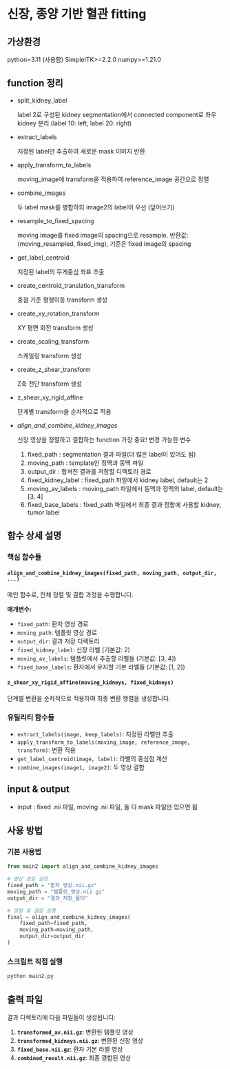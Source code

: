 # 신장, 종양 기반 혈관 fitting

## 가상환경

python=3.11 (사용함)
SimpleITK>=2.2.0
numpy>=1.21.0

## function 정리

-   split_kidney_label

    label 2로 구성된 kidney segmentation에서 connected component로 좌우 kidney 분리 (label 10: left, label 20: right)

-   extract_labels

    지정된 label만 추출하여 새로운 mask 이미지 반환

-   apply_transform_to_labels

    moving_image에 transform을 적용하여 reference_image 공간으로 정렬

-   combine_images

    두 label mask를 병합하되 image2의 label이 우선 (덮어쓰기)

-   resample_to_fixed_spacing

    moving image를 fixed image의 spacing으로 resample.
    반환값: (moving_resampled, fixed_img), 기준은 fixed image의 spacing

-   get_label_centroid

    지정된 label의 무게중심 좌표 추출

-   create_centroid_translation_transform

    중점 기준 평행이동 transform 생성

-   create_xy_rotation_transform

    XY 평면 회전 transform 생성

-   create_scaling_transform

    스케일링 transform 생성

-   create_z_shear_transform

    Z축 전단 transform 생성

-   z_shear_xy_rigid_affine

    단계별 transform을 순차적으로 적용

-   _align_and_combine_kidney_images_

    신장 영상을 정렬하고 결합하는 function
    가장 중요!
    변경 가능한 변수

    1. fixed_path : segmentation 결과 파일(더 많은 label이 있어도 됨)
    2. moving_path : template인 정맥과 동맥 파일
    3. output_dir : 합쳐진 결과를 저장할 디렉토리 경로
    4. fixed_kidney_label : fixed_path 파일에서 kidney label, default는 2
    5. moving_av_labels : moving_path 파일에서 동맥과 정맥의 label, default는 [3, 4]
    6. fixed_base_labels : fixed_path 파일에서 최종 결과 정합에 사용할 kidney, tumor label

## 함수 상세 설명

### 핵심 함수들

#### `align_and_combine_kidney_images(fixed_path, moving_path, output_dir, ...)`

메인 함수로, 전체 정렬 및 결합 과정을 수행합니다.

**매개변수:**

-   `fixed_path`: 환자 영상 경로
-   `moving_path`: 템플릿 영상 경로
-   `output_dir`: 결과 저장 디렉토리
-   `fixed_kidney_label`: 신장 라벨 (기본값: 2)
-   `moving_av_labels`: 템플릿에서 추출할 라벨들 (기본값: [3, 4])
-   `fixed_base_labels`: 환자에서 유지할 기본 라벨들 (기본값: [1, 2])

#### `z_shear_xy_rigid_affine(moving_kidneys, fixed_kidneys)`

단계별 변환을 순차적으로 적용하여 최종 변환 행렬을 생성합니다.

### 유틸리티 함수들

-   `extract_labels(image, keep_labels)`: 지정된 라벨만 추출
-   `apply_transform_to_labels(moving_image, reference_image, transform)`: 변환 적용
-   `get_label_centroid(image, label)`: 라벨의 중심점 계산
-   `combine_images(image1, image2)`: 두 영상 결합

## input & output

-   input : fixed .nii 파일, moving .nii 파일, 둘 다 mask 파일만 있으면 됨

## 사용 방법

### 기본 사용법

```python
from main2 import align_and_combine_kidney_images

# 영상 경로 설정
fixed_path = "환자_영상.nii.gz"
moving_path = "템플릿_영상.nii.gz"
output_dir = "결과_저장_폴더"

# 정렬 및 결합 실행
final = align_and_combine_kidney_images(
    fixed_path=fixed_path,
    moving_path=moving_path,
    output_dir=output_dir
)
```

### 스크립트 직접 실행

```bash
python main2.py
```

## 출력 파일

결과 디렉토리에 다음 파일들이 생성됩니다:

1. **`transformed_av.nii.gz`**: 변환된 템플릿 영상
2. **`transformed_kidneys.nii.gz`**: 변환된 신장 영상
3. **`fixed_base.nii.gz`**: 환자 기본 라벨 영상
4. **`combined_result.nii.gz`**: 최종 결합된 영상
